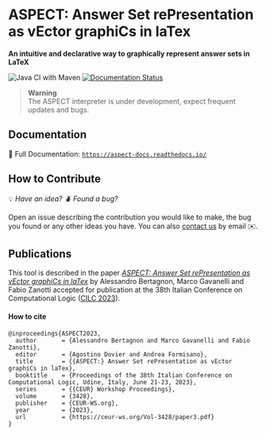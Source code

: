 # ASPECT: Answer Set rePresentation as vEctor graphiCs in laTex
**An intuitive and declarative way to graphically represent answer sets in LaTeX**

![Java CI with Maven](https://github.com/abertagnon/aspect/actions/workflows/maven.yml/badge.svg?branch=main)
[![Documentation Status](https://readthedocs.org/projects/aspect-docs/badge/?version=latest)](https://aspect-docs.readthedocs.io/en/latest/?badge=latest)

> **Warning**  
> The ASPECT interpreter is under development, expect frequent updates and bugs.

## Documentation
:book: Full Documentation: [`https://aspect-docs.readthedocs.io/`](https://aspect-docs.readthedocs.io/)

## How to Contribute
:bulb: *Have an idea? :beetle: Found a bug?*

Open an issue describing the contribution you would like to make, the bug you found or any other ideas you have. 
You can also [contact us](https://docente.unife.it/alessandro.bertagnon) by email :envelope:.

## Publications
This tool is described in the paper [*ASPECT: Answer Set rePresentation as vEctor graphiCs in laTex*](https://ceur-ws.org/Vol-3428/paper3.pdf) by Alessandro Bertagnon, Marco Gavanelli and Fabio Zanotti accepted for publication at the 38th Italian Conference on Computational Logic ([CILC 2023](https://www.programmazionelogica.it/associazione/il-convegno/cilc23/)).

#### How to cite
```
@inproceedings{ASPECT2023,
  author       = {Alessandro Bertagnon and Marco Gavanelli and Fabio Zanotti},
  editor       = {Agostino Dovier and Andrea Formisano},
  title        = {{ASPECT:} Answer Set rePresentation as vEctor graphiCs in laTex},
  booktitle    = {Proceedings of the 38th Italian Conference on Computational Logic, Udine, Italy, June 21-23, 2023},
  series       = {{CEUR} Workshop Proceedings},
  volume       = {3428},
  publisher    = {CEUR-WS.org},
  year         = {2023},
  url          = {https://ceur-ws.org/Vol-3428/paper3.pdf}
}
```
